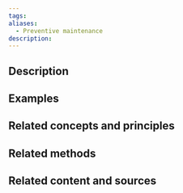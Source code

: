 ```yaml
---
tags: 
aliases:
  - Preventive maintenance
description:
---
```


## Description


## Examples 


## Related concepts and principles


## Related methods


## Related content and sources

